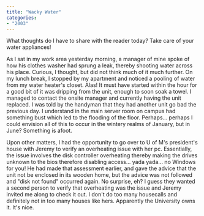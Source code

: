 ```yaml
---
title: "Wacky Water"
categories:
- "2003"
---
```


What thoughts do I have to share with the reader today? Take care of your water appliances!

As I sat in my work area yesterday morning, a manager of mine spoke of how his clothes washer had sprung a leak, thereby shooting water across his place. Curious, I thought, but did not think much of it much further. On my lunch break, I stopped by my apartment and noticed a pooling of water from my water heater's closet. Alas! It must have started within the hour for a good bit of it was dripping from the unit, enough to soon soak a towel. I managed to contact the onsite manager and currently having the unit replaced. I was told by the handyman that they had another unit go bad the previous day. I understand in the main server room on campus had something bust which led to the flooding of the floor. Perhaps... perhaps I could envision all of this to occur in the wintery realms of January, but in June? Something is afoot.

Upon other matters, I had the opportunity to go over to U of M's president's house with Jeremy to verify an overheating issue with her pc. Essentially, the issue involves the disk controller overheating thereby making the drives unknown to the bios therefore disabling access... yada yada... no Windows for you! He had made that assessment earlier, and gave the advice that the unit not be enclosed in its wooden home, but the advice was not followed and "disk not found" occurred again. No surprise, eh? I guess they wanted a second person to verify that overheating was the issue and Jeremy invited me along to check it out. I don't do too many housecalls and definitely not in too many houses like hers. Apparently the University owns it. It's nice.